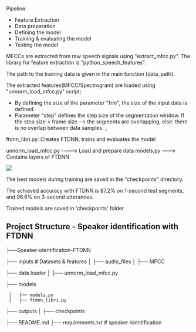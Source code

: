 Pipeline:
- Feature Extraction
- Data preparation
- Defining the model
- Training & evaluating the model
- Testing the model

MFCCs are extracted from raw speech signals using "extract_mfcc.py". 
The library for feature extraction is "python_speech_features". 

The path to the training data is given in the main function (data_path).

The extracted features(MFCC/Spectrogram) are loaded using "unnorm_load_mfcc.py" script;
- By defining the size of the parameter "frm", the size of the input data is defined. 
- Parameter "step" defines the step size of the segmentation window. If the step size < frame size --> the segments are overlapping, else: there is no overlap between data samples.
  _

ftdnn_libri.py: Creates FTDNN, trains and evaluates the model

  unnorm_load_mfcc.py ----> Load and prepare data
  models.py ---> Contains layers of FTDNN

![](/Users/fasounaki/Documents/Speaker_Recognition/photos/ftdnn_arch.png)

The best models during training are saved in the "checkpoints" directory.

The achieved accuracy with FTDNN is 87.2% on 1-second test segments, and 96.6% on 3-second utterances.

Trained models are saved in 'checkpoints' folder.

## Project Structure - Speaker identification with FTDNN

├──Speaker-identification-FTDNN

  ├── inputs # Datasets & features
     │   ├── audio_files 
     │   ├── MFCC

  ├── data loader
     │   ├── unnorm_load_mfcc.py

  ├── models

     │   ├── models.py
     │   ├── ftdnn_libri.py

  ├── outputs 
     │   ├── checkpoints  

  ├── README.md
  ├── requirements.txt # speaker-identification
